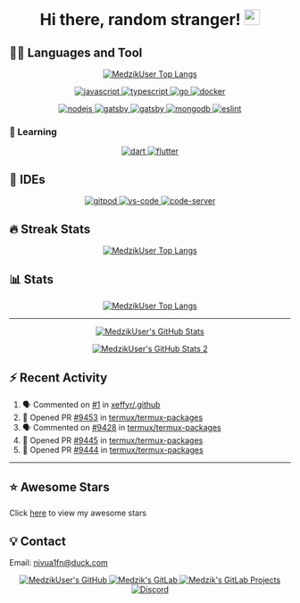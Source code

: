 <h1 align="center">
  Hi there, random stranger!
  <img src="https://cdn.magicuser.cf/Zw2ELB8.gif" width="28">
</h1>

## 👨‍💻 Languages and Tool

<p align="center">
  <a href="https://github.com/anuraghazra/github-readme-stats">
    <img alt="MedzikUser Top Langs" src="https://github-readme-stats.vercel.app/api/top-langs/?username=MedzikUser&theme=radical&count_private=true&layout=compact" />
  </a>
</p>

<p align="center">
  <a href="https://developer.mozilla.org/en/JavaScript">
    <img src="https://img.shields.io/badge/JavaScript-323330?style=for-the-badge&logo=javascript&logoColor=F7DF1E" alt="javascript" />
  </a>
  <a href="https://www.typescriptlang.org/">
    <img src="https://img.shields.io/badge/TypeScript-007ACC?style=for-the-badge&logo=typescript&logoColor=white" alt="typescript" />
  </a>
  <a href="https://golang.org/">
    <img src="https://img.shields.io/badge/Go-00ADD8?style=for-the-badge&logo=go&logoColor=white" alt="go" />
  </a>
  <a href="https://www.docker.com/">
    <img src="https://img.shields.io/badge/Docker-2CA5E0?style=for-the-badge&logo=docker&logoColor=white" alt="docker" />
  </a>
</p>

<p align="center">
  <a href="https://nodejs.org/">
    <img src="https://img.shields.io/badge/Node.js-339933?style=for-the-badge&logo=nodedotjs&logoColor=white" alt="nodejs" />
  </a>
  <a href="https://reactjs.org/">
    <img src="https://img.shields.io/badge/React-20232A?style=for-the-badge&logo=react&logoColor=61DAFB" alt="gatsby" />
  </a>
  <a href="https://www.gatsbyjs.com/">
    <img src="https://img.shields.io/badge/Gatsby-663399?style=for-the-badge&logo=gatsby&logoColor=white" alt="gatsby" />
  </a>
  <a href="https://www.mongodb.com/">
    <img src="https://img.shields.io/badge/MongoDB-4EA94B?style=for-the-badge&logo=mongodb&logoColor=white" alt="mongodb" />
  </a>
  <a href="https://eslint.org/">
    <img src="https://img.shields.io/badge/eslint-3A33D1?style=for-the-badge&logo=eslint&logoColor=white" alt="eslint" />
  </a>
</p>

### 🧠 Learning

<p align="center">
  <a href="https://dart.dev/">
    <img src="https://img.shields.io/badge/Dart-0175C2?style=for-the-badge&logo=dart&logoColor=white" alt="dart" />
  </a>
  <a href="https://flutter.dev/">
    <img src="https://img.shields.io/badge/Flutter-02569B?style=for-the-badge&logo=flutter&logoColor=white" alt="flutter" />
  </a>
</p>

## 📝 IDEs

<p align="center">
  <a href="https://www.gitpod.io/">
    <img src="https://img.shields.io/badge/GitPod-12100C?style=for-the-badge&logo=gitpod" alt="gitpod" />
  </a>
  <a href="https://code.visualstudio.com/">
    <img src="https://img.shields.io/badge/Visual_Studio_Code-0078D4?style=for-the-badge&logo=visual-studio-code&logoColor=white" alt="vs-code" />
  </a>
  <a href="https://github.com/cdr/code-server">
    <img src="https://img.shields.io/badge/Code_Server-0078D4?style=for-the-badge&logo=visual-studio-code" alt="code-server" />
  </a>
</p>

## 🔥 Streak Stats

<p align="center">
  <a href="https://git.io/streak-stats">
    <img alt="MedzikUser Top Langs" src="https://github-readme-streak-stats.herokuapp.com/?user=MedzikUser&theme=dracula" />
  </a>
</p>

## 📊 Stats

<p align="center">
  <a href="https://git.io/JEwT2">
    <img alt="MedzikUser Top Langs" src="https://activity-graph.herokuapp.com/graph?username=MedzikUser&bg_color=1F222E&color=F8D866&line=F85D7F&point=FFFFFF&hide_border=true" />
  </a>
</p>

---

<p align="center">
  <a href="https://git.io/JJmN9">
    <img alt="MedzikUser's GitHub Stats" src="https://github-readme-stats.vercel.app/api?username=MedzikUser&show_icons=true&theme=radical&line_height=27&include_all_commits=true&count_private=true" />
  </a>
</p>

<p align="center">
  <a href="https://github.com/MedzikUser/github-stats">
    <img alt="MedzikUser's GitHub Stats 2" src="https://raw.githubusercontent.com/MedzikUser/github-stats/master/generated/overview.svg" />
  </a>
</p>

## ⚡ Recent Activity

<!--START_SECTION:activity-->
1. 🗣 Commented on [#1](https://github.com/xeffyr/.github/issues/1) in [xeffyr/.github](https://github.com/xeffyr/.github)
2. 💪 Opened PR [#9453](https://github.com/termux/termux-packages/pull/9453) in [termux/termux-packages](https://github.com/termux/termux-packages)
3. 🗣 Commented on [#9428](https://github.com/termux/termux-packages/issues/9428) in [termux/termux-packages](https://github.com/termux/termux-packages)
4. 💪 Opened PR [#9445](https://github.com/termux/termux-packages/pull/9445) in [termux/termux-packages](https://github.com/termux/termux-packages)
5. 💪 Opened PR [#9444](https://github.com/termux/termux-packages/pull/9444) in [termux/termux-packages](https://github.com/termux/termux-packages)
<!--END_SECTION:activity-->

---

## ⭐ Awesome Stars
Click [here](AWESOME-STARS.md) to view my awesome stars

## 💡 Contact

Email: nivua1fn@duck.com

<p align="center">
  <a href="https://github.com/MedzikUser">
    <img alt="MedzikUser's GitHub" src="https://img.shields.io/badge/GitHub-100000?style=for-the-badge&logo=github&logoColor=white" />
  </a>
  <a href="https://gitlab.com/Medzik">
    <img alt="Medzik's GitLab" src="https://img.shields.io/badge/GitLab-330F63?style=for-the-badge&logo=gitlab&logoColor=white" />
  </a>
  <a href="https://gitlab.com/MedzikUser">
    <img alt="Medzik's GitLab Projects" src="https://img.shields.io/badge/GitLab_Projects-330F63?style=for-the-badge&logo=gitlab&logoColor=white" />
  </a>
  <a href="https://discord.com/users/695958092130680923">
    <img alt="Discord" src="https://img.shields.io/badge/Discord-7289DA?style=for-the-badge&logo=discord&logoColor=white" />
  </a>
</p>
